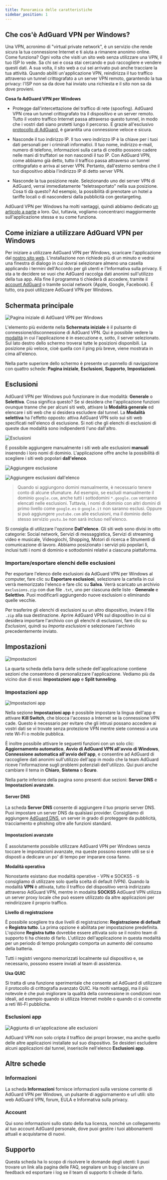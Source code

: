 ```yaml
---
title: Panoramica delle caratteristiche
sidebar_position: 1
---
```


## Che cos'è AdGuard VPN per Windows?

Una VPN, acronimo di "virtual private network", è un servizio che rende sicura la tua connessione Internet e ti aiuta a rimanere anonimo online. Come funziona? Ogni volta che visiti un sito web senza utilizzare una VPN, il tuo ISP lo vede. Sa chi sei e cosa stai cercando e può raccogliere e vendere questi dati. A sua volta, il sito web a cui sei arrivato può anche tracciare la tua attività. Quando abiliti un'applicazione VPN, reindirizza il tuo traffico attraverso un tunnel crittografato a un server VPN remoto, garantendo la tua privacy: l'ISP non sa da dove hai inviato una richiesta e il sito non sa da dove provieni.

**Cosa fa AdGuard VPN per Windows**

* Protegge dall'intercettazione del traffico di rete (spoofing). AdGuard VPN crea un tunnel crittografato tra il dispositivo e un server remoto. Tutto il vostro traffico Internet passa attraverso questo tunnel, in modo che i vostri dati siano protetti lungo il percorso. E grazie all'esclusivo [protocollo di AdGuard](/general/adguard-vpn-protocol.mdx), è garantita una connessione veloce e sicura.

* Nasconde il tuo indirizzo IP. Il tuo vero indirizzo IP è la chiave per i tuoi dati personali per i criminali informatici. Il tuo nome, indirizzo e-mail, numero di telefono, informazioni sulla carta di credito possono cadere nelle mani di truffatori se non nascondi il tuo IP. Con AdGuard VPN, come abbiamo già detto, tutto il traffico passa attraverso un tunnel crittografato e arriva al server VPN. Pertanto, dall'esterno sembra che il tuo dispositivo abbia l'indirizzo IP di detto server VPN.

* Nasconde la tua posizione reale. Selezionando uno dei server VPN di AdGuard, verrai immediatamente "teletrasportato" nella sua posizione. Cosa ti dà questo? Ad esempio, la possibilità di prenotare un hotel a tariffe locali o di nascondersi dalla pubblicità con geotargeting.

AdGuard VPN per Windows ha molti vantaggi, quindi abbiamo dedicato [un articolo a parte](/general/why-adguard-vpn.md) a loro. Qui, tuttavia, vogliamo concentrarci maggiormente sull'applicazione stessa e su come funziona.

## Come iniziare a utilizzare AdGuard VPN per Windows

Per iniziare a utilizzare AdGuard VPN per Windows, scaricare l'applicazione dal [nostro sito web](https://adguard-vpn.com/welcome.html). L'installazione non richiede più di un minuto e vedrai una finestra di dialogo in cui dovrai selezionare almeno una casella applicando i termini dell'Accordo per gli utenti e l'Informativa sulla privacy. E sta a te decidere se vuoi che AdGuard raccolga dati anonimi sull'utilizzo della tua app. Alla fine il programma ti chiederà di accedere, tramite il [account AdGuard](https://auth.adguard.com/login.html) o tramite social network (Apple, Google, Facebook). È tutto, ora puoi utilizzare AdGuard VPN per Windows.

## Schermata principale

![Pagina iniziale di AdGuard VPN per Windows](https://cdn.adguardvpn.com/content/release_notes/vpn/windows/v2.0/new_main_window_en.png)

L'elemento più evidente nella **Schermata iniziale** è il pulsante di connessione/disconnessione di AdGuard VPN. Qui è possibile vedere la [modalità](#exclusions) in cui l'applicazione è in esecuzione e, sotto, il server selezionato. Sul lato destro dello schermo troverai tutte le posizioni disponibili. La posizione più veloce, cioè quella con il ping più breve, viene mostrata in cima all'elenco.

Nella parte superiore dello schermo è presente un pannello di navigazione con quattro schede: **Pagina iniziale**, **Esclusioni**, **Supporto**, **Impostazioni**.

## Esclusioni

AdGuard VPN per Windows può funzionare in due modalità: **Generale** o **Selettiva**. Cosa significa questo? Se si desidera che l'applicazione funzioni ovunque tranne che per alcuni siti web, attivare la **Modalità generale** ed elencare i siti web che si desidera escludere dal tunnel. La **Modalità selettiva** ha l'effetto opposto: attiva AdGuard VPN solo sui siti web specificati nell'elenco di esclusione. Si noti che gli elenchi di esclusioni di queste due modalità sono indipendenti l'uno dall'altro.

![Esclusioni](https://cdn.adguardvpn.com/content/kb/VPN/windows/exclusions_en.png)

È possibile aggiungere manualmente i siti web alle esclusioni **manuali** inserendo i loro nomi di dominio. L'applicazione offre anche la possibilità di scegliere i siti web popolari **dall'elenco**.

![Aggiungere esclusione](https://cdn.adguardvpn.com/content/kb/VPN/windows/exclusions_add_en.png)

![Aggiungere esclusioni dall'elenco](https://cdn.adguardvpn.com/content/kb/VPN/windows/exclusions_from_list_en.png)

> Quando si aggiungono domini manualmente, è necessario tenere conto di alcune sfumature. Ad esempio, se escludi manualmente il dominio `google.com`, anche tutti i sottodomini `*.google.com` verranno elencati nelle esclusioni. Tuttavia, i nomi di dominio con altri domini di primo livello come `google.es` o `google.it` non saranno esclusi. Oppure si può aggiungere `youtube.com` alle esclusioni, ma il dominio dello stesso servizio `youtu.be` non sarà incluso nell'elenco.

Si consiglia di utilizzare l'opzione **Dall'elenco**. Gli siti web sono divisi in otto categorie: Social network, Servizi di messaggistica, Servizi di streaming video e musicale, Videogiochi, Shopping, Motori di ricerca e Strumenti di comunicazione di lavoro. Abbiamo posizionato i servizi più popolari lì, inclusi tutti i nomi di dominio e sottodomini relativi a ciascuna piattaforma.

### Importare/esportare elenchi delle esclusioni

Per esportare l'elenco delle esclusioni da AdGuard VPN per Windows al computer, fare clic su **Esportare esclusioni**, selezionare la cartella in cui verrà memorizzato l'elenco e fare clic su **Salva**. Verrà scaricato un archivio `exclusions.zip` con due file `.txt`, uno per ciascuna delle liste - **Generale** e **Selettivo**. Puoi modificarli aggiungendo nuove esclusioni o eliminando quelle vecchie.

Per trasferire gli elenchi di esclusioni su un altro dispositivo, inviare il file `.zip` alla sua destinazione. Aprire AdGuard VPN sul dispositivo in cui si desidera importare l'archivio con gli elenchi di esclusioni, fare clic su *Esclusioni*, quindi su *Importa esclusioni* e selezionare l'archivio precedentemente inviato.

## Impostazioni

![Impostazioni](https://cdn.adguardvpn.com/content/release_notes/vpn/windows/v2.0/settings_en.png)

La quarta scheda della barra delle schede dell'applicazione contiene sezioni che consentono di personalizzare l'applicazione. Vediamo più da vicino due di essi: **Impostazioni app** e **Split tunneling**.

### Impostazioni app

![Impostazioni app](https://cdn.adguardvpn.com/content/release_notes/vpn/windows/v2.0/app_settings_en.png)

Nella sezione **Impostazioni app** è possibile impostare la lingua dell'app e attivare **Kill Switch**, che blocca l'accesso a Internet se la connessione VPN cade. Questo è necessario per evitare che gli intrusi possano accedere ai vostri dati se vi trovate senza protezione VPN mentre siete connessi a una rete Wi-Fi o mobile pubblica.

È inoltre possibile attivare le seguenti funzioni con un solo clic: **Aggiornamento automatico**, **Avvio di AdGuard VPN all'avvio di Windows**, **Connessione automatica all'avvio dell'app**, e consentire ad AdGuard di raccogliere dati anonimi sull'utilizzo dell'app in modo che la team AdGuard riceve l'informazione sugli problemi potenziali dell'utilizzo. Qui puoi anche cambiare il tema in **Chiaro**, **Sistema** o **Scuro**.

Nella parte inferiore della pagina sono presenti due sezioni: **Server DNS** e **Impostazioni avanzate**.

#### Server DNS

La scheda **Server DNS** consente di aggiungere il tuo proprio server DNS. Puoi impostare un server DNS da qualsiasi provider. Consigliamo di aggiungere [AdGuard DNS](https://kb.adguard.com/en/general/dns-providers#adguard-dns), un server in grado di proteggere da pubblicità, tracciamento e phishing oltre alle funzioni standard.

#### Impostazioni avanzate

È assolutamente possibile utilizzare AdGuard VPN per Windows senza toccare le impostazioni avanzate, ma queste possono essere utili se si è disposti a dedicare un po' di tempo per imparare cosa fanno.

**Modalità operativa**

Nonostante esistano due modalità operative - VPN e SOCKS5 - ti consigliamo di utilizzare solo quella scelta di default (VPN). Quando la modalità **VPN** è attivata, tutto il traffico del dispositivo verrà indirizzato attraverso AdGuard VPN, mentre in modalità **SOCKS5** AdGuard VPN utilizza un server proxy locale che può essere utilizzato da altre applicazioni per reindirizzare il proprio traffico.

**Livello di registrazione**

È possibile scegliere tra due livelli di registrazione: **Registrazione di default** e **Registra tutto**. La prima opzione è abilitata per impostazione predefinita. L'opzione **Registra tutto** dovrebbe essere attivata solo se il nostro team di supporto ti ha chiesto di farlo. L'utilizzo dell'applicazione in questa modalità per un periodo di tempo prolungato comporta un aumento del consumo della batteria.

Tutti i registri vengono memorizzati localmente sul dispositivo e, se necessario, possono essere inviati al team di assistenza.

**Usa QUIC**

Si tratta di una funzione sperimentale che consente ad AdGuard di utilizzare il protocollo di crittografia avanzato QUIC. Ha molti vantaggi, ma il più notevole è che può migliorare la qualità della connessione in condizioni non ideali, ad esempio quando si utilizza Internet mobile o quando ci si connette a reti Wi-Fi pubbliche.

### Esclusioni app

![Aggiunta di un'applicazione alle esclusioni](https://cdn.adguardvpn.com/content/release_notes/vpn/windows/v2.0/add_app_en.png)

AdGuard VPN non solo cripta il traffico dei propri browser, ma anche quello delle altre applicazioni installate sul suo dispositivo. Se desideri escludere alcuni applicazioni dal tunnel, inseriscile nell'elenco **Esclusioni app**.

## Altre schede

### Informazioni

La scheda **Informazioni** fornisce informazioni sulla versione corrente di AdGuard VPN per Windows, un pulsante di aggiornamento e url utili: sito web AdGuard VPN, forum, EULA e Informativa sulla privacy.

### Account

Qui sono informazioni sullo stato della tua licenza, nonché un collegamento al tuo account AdGuard personale, dove puoi gestire i tuoi abbonamenti attuali e acquistarne di nuovi.

## Supporto

Questa scheda ha lo scopo di risolvere le domande degli utenti: lì puoi trovare un link alla pagina delle FAQ, segnalare un bug o lasciare un feedback ed esportare i log se il team di supporto ti chiede di farlo.
